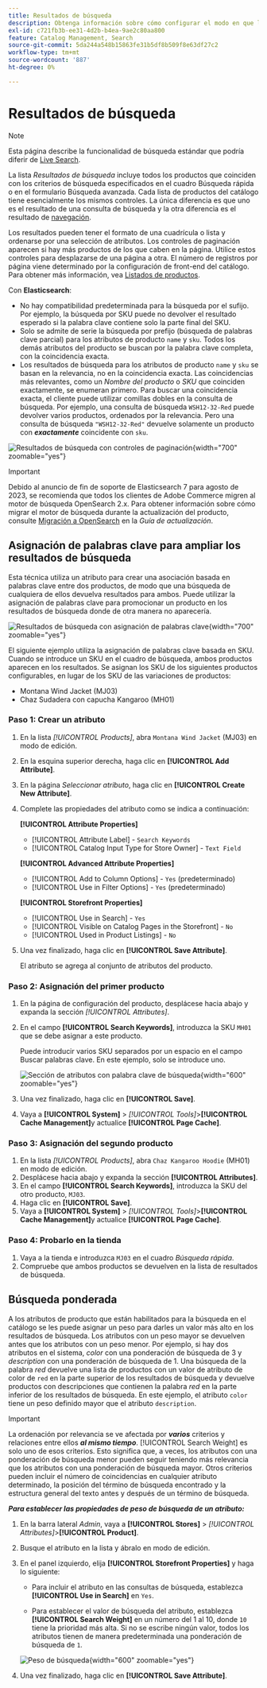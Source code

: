 ```yaml
---
title: Resultados de búsqueda
description: Obtenga información sobre cómo configurar el modo en que los productos coinciden con los criterios de búsqueda introducidos en el cuadro Búsqueda rápida o en el formulario Búsqueda avanzada.
exl-id: c721fb3b-ee31-4d2b-b4ea-9ae2c80aa800
feature: Catalog Management, Search
source-git-commit: 5da244a548b15863fe31b5df8b509f8e63df27c2
workflow-type: tm+mt
source-wordcount: '887'
ht-degree: 0%

---
```


# Resultados de búsqueda

>[!NOTE]
>
>Esta página describe la funcionalidad de búsqueda estándar que podría diferir de [Live Search](https://experienceleague.adobe.com/docs/commerce/live-search/overview.html).

La lista _Resultados de búsqueda_ incluye todos los productos que coinciden con los criterios de búsqueda especificados en el cuadro Búsqueda rápida o en el formulario Búsqueda avanzada. Cada lista de productos del catálogo tiene esencialmente los mismos controles. La única diferencia es que uno es el resultado de una consulta de búsqueda y la otra diferencia es el resultado de [navegación](navigation.md).

Los resultados pueden tener el formato de una cuadrícula o lista y ordenarse por una selección de atributos. Los controles de paginación aparecen si hay más productos de los que caben en la página. Utilice estos controles para desplazarse de una página a otra. El número de registros por página viene determinado por la configuración de front-end del catálogo. Para obtener más información, vea [Listados de productos](navigation-product-listings.md).

Con **Elasticsearch**:

- No hay compatibilidad predeterminada para la búsqueda por el sufijo. Por ejemplo, la búsqueda por SKU puede no devolver el resultado esperado si la palabra clave contiene solo la parte final del SKU.
- Solo se admite de serie la búsqueda por prefijo (búsqueda de palabras clave parcial) para los atributos de producto `name` y `sku`. Todos los demás atributos del producto se buscan por la palabra clave completa, con la coincidencia exacta.
- Los resultados de búsqueda para los atributos de producto `name` y `sku` se basan en la relevancia, no en la coincidencia exacta. Las coincidencias más relevantes, como un _Nombre del producto_ o _SKU_ que coinciden exactamente, se enumeran primero. Para buscar una coincidencia exacta, el cliente puede utilizar comillas dobles en la consulta de búsqueda. Por ejemplo, una consulta de búsqueda `WSH12-32-Red` puede devolver varios productos, ordenados por la relevancia. Pero una consulta de búsqueda `"WSH12-32-Red"` devuelve solamente un producto con **_exactamente_** coincidente con `sku`.

![Resultados de búsqueda con controles de paginación](./assets/storefront-search-results-shorts.png){width="700" zoomable="yes"}

>[!IMPORTANT]
>
>Debido al anuncio de fin de soporte de Elasticsearch 7 para agosto de 2023, se recomienda que todos los clientes de Adobe Commerce migren al motor de búsqueda OpenSearch 2.x. Para obtener información sobre cómo migrar el motor de búsqueda durante la actualización del producto, consulte [Migración a OpenSearch](https://experienceleague.adobe.com/docs/commerce-operations/upgrade-guide/prepare/opensearch-migration.html) en la _Guía de actualización_.

## Asignación de palabras clave para ampliar los resultados de búsqueda

Esta técnica utiliza un atributo para crear una asociación basada en palabras clave entre dos productos, de modo que una búsqueda de cualquiera de ellos devuelva resultados para ambos. Puede utilizar la asignación de palabras clave para promocionar un producto en los resultados de búsqueda donde de otra manera no aparecería.

![Resultados de búsqueda con asignación de palabras clave](./assets/storefront-search-results-extended.png){width="700" zoomable="yes"}

El siguiente ejemplo utiliza la asignación de palabras clave basada en SKU. Cuando se introduce un SKU en el cuadro de búsqueda, ambos productos aparecen en los resultados. Se asignan los SKU de los siguientes productos configurables, en lugar de los SKU de las variaciones de productos:

- Montana Wind Jacket (MJ03)
- Chaz Sudadera con capucha Kangaroo (MH01)

### Paso 1: Crear un atributo

1. En la lista _[!UICONTROL Products]_, abra `Montana Wind Jacket` (MJ03) en modo de edición.
1. En la esquina superior derecha, haga clic en **[!UICONTROL Add Attribute]**.
1. En la página _Seleccionar atributo_, haga clic en **[!UICONTROL Create New Attribute]**.
1. Complete las propiedades del atributo como se indica a continuación:

   **[!UICONTROL Attribute Properties]**

   - [!UICONTROL Attribute Label] - `Search Keywords`
   - [!UICONTROL Catalog Input Type for Store Owner] - `Text Field`

   **[!UICONTROL Advanced Attribute Properties]**

   - [!UICONTROL Add to Column Options] - `Yes` (predeterminado)
   - [!UICONTROL Use in Filter Options] - `Yes` (predeterminado)

   **[!UICONTROL Storefront Properties]**

   - [!UICONTROL Use in Search] - `Yes`
   - [!UICONTROL Visible on Catalog Pages in the Storefront] - `No`
   - [!UICONTROL Used in Product Listings] - `No`

1. Una vez finalizado, haga clic en **[!UICONTROL Save Attribute]**.

   El atributo se agrega al conjunto de atributos del producto.

### Paso 2: Asignación del primer producto

1. En la página de configuración del producto, desplácese hacia abajo y expanda la sección _[!UICONTROL Attributes]_.
1. En el campo **[!UICONTROL Search Keywords]**, introduzca la SKU `MH01` que se debe asignar a este producto.

   Puede introducir varios SKU separados por un espacio en el campo Buscar palabras clave. En este ejemplo, solo se introduce uno.

   ![Sección de atributos con palabra clave de búsqueda](./assets/search-keywords-attribute.png){width="600" zoomable="yes"}

1. Una vez finalizado, haga clic en **[!UICONTROL Save]**.
1. Vaya a **[!UICONTROL System]** > _[!UICONTROL Tools]_>**[!UICONTROL Cache Management]**&#x200B;y actualice **[!UICONTROL Page Cache]**.

### Paso 3: Asignación del segundo producto

1. En la lista _[!UICONTROL Products]_, abra `Chaz Kangaroo Hoodie` (MH01) en modo de edición.
1. Desplácese hacia abajo y expanda la sección **[!UICONTROL Attributes]**.
1. En el campo **[!UICONTROL Search Keywords]**, introduzca la SKU del otro producto, `MJ03`.
1. Haga clic en **[!UICONTROL Save]**.
1. Vaya a **[!UICONTROL System]** > _[!UICONTROL Tools]_>**[!UICONTROL Cache Management]**&#x200B;y actualice **[!UICONTROL Page Cache]**.

### Paso 4: Probarlo en la tienda

1. Vaya a la tienda e introduzca `MJ03` en el cuadro _Búsqueda rápida_.
1. Compruebe que ambos productos se devuelven en la lista de resultados de búsqueda.

## Búsqueda ponderada

A los atributos de producto que están habilitados para la búsqueda en el catálogo se les puede asignar un peso para darles un valor más alto en los resultados de búsqueda. Los atributos con un peso mayor se devuelven antes que los atributos con un peso menor. Por ejemplo, si hay dos atributos en el sistema, _color_ con una ponderación de búsqueda de 3 y _description_ con una ponderación de búsqueda de 1. Una búsqueda de la palabra _red_ devuelve una lista de productos con un valor de atributo de color de `red` en la parte superior de los resultados de búsqueda y devuelve productos con descripciones que contienen la palabra _red_ en la parte inferior de los resultados de búsqueda. En este ejemplo, el atributo `color` tiene un peso definido mayor que el atributo `description`.

>[!IMPORTANT]
>
>La ordenación por relevancia se ve afectada por **_varios_** criterios y relaciones entre ellos **_al mismo tiempo_**. [!UICONTROL Search Weight] es solo uno de esos criterios. Esto significa que, a veces, los atributos con una ponderación de búsqueda menor pueden seguir teniendo más relevancia que los atributos con una ponderación de búsqueda mayor. Otros criterios pueden incluir el número de coincidencias en cualquier atributo determinado, la posición del término de búsqueda encontrado y la estructura general del texto antes y después de un término de búsqueda.

**_Para establecer las propiedades de peso de búsqueda de un atributo:_**

1. En la barra lateral _Admin_, vaya a **[!UICONTROL Stores]** > _[!UICONTROL Attributes]_>**[!UICONTROL Product]**.

1. Busque el atributo en la lista y ábralo en modo de edición.

1. En el panel izquierdo, elija **[!UICONTROL Storefront Properties]** y haga lo siguiente:

   - Para incluir el atributo en las consultas de búsqueda, establezca **[!UICONTROL Use in Search]** en `Yes`.

   - Para establecer el valor de búsqueda del atributo, establezca **[!UICONTROL Search Weight]** en un número del 1 al 10, donde `10` tiene la prioridad más alta. Si no se escribe ningún valor, todos los atributos tienen de manera predeterminada una ponderación de búsqueda de `1`.

   ![Peso de búsqueda](./assets/search-weight.png){width="600" zoomable="yes"}

1. Una vez finalizado, haga clic en **[!UICONTROL Save Attribute]**.
